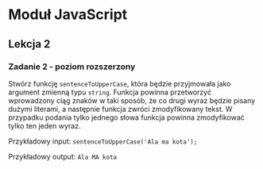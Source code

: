 # Moduł JavaScript
## Lekcja 2
### Zadanie 2 - poziom rozszerzony 
Stwórz funkcję `sentenceToUpperCase`, która będzie przyjmowała jako argument zmienną typu `string`. Funkcja powinna przetworzyć wprowadzony ciąg znaków w taki sposób, że co drugi wyraz będzie pisany dużymi literami, a następnie funkcja zwróci zmodyfikowany tekst. W przypadku podania tylko jednego słowa funkcja powinna zmodyfikować tylko ten jeden wyraz.

Przykładowy input:
`sentenceToUpperCase('Ala ma kota');`

Przykładowy output:
`Ala MA kota`
